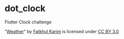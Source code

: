 # dot_clock
Flutter Clock challenge

"[Weather](https://www.iconfinder.com/iconsets/weather-line-19)" by [Fatkhul Karim](https://www.iconfinder.com/fatkhulkarim) is licensed under [CC BY 3.0](https://creativecommons.org/licenses/by/3.0/)

